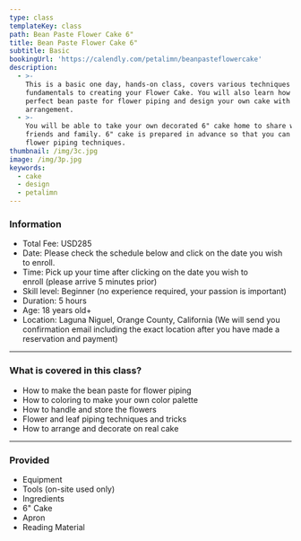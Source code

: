 ```yaml
---
type: class
templateKey: class
path: Bean Paste Flower Cake 6"
title: Bean Paste Flower Cake 6"
subtitle: Basic
bookingUrl: 'https://calendly.com/petalimn/beanpasteflowercake'
description:
  - >-
    This is a basic one day, hands-on class, covers various techniques and the
    fundamentals to creating your Flower Cake. You will also learn how to make
    perfect bean paste for flower piping and design your own cake with gorgeous
    arrangement.
  - >-
    You will be able to take your own decorated 6" cake home to share with
    friends and family. 6" cake is prepared in advance so that you can focus on
    flower piping techniques.
thumbnail: /img/3c.jpg
image: /img/3p.jpg
keywords:
  - cake
  - design
  - petalimn
---
```

### Information

* Total Fee: USD285
* Date: Please check the schedule below and click on the date you wish to enroll.
* Time: Pick up your time after clicking on the date you wish to enroll (please arrive 5 minutes prior)
* Skill level: Beginner (no experience required, your passion is important)
* Duration: 5 hours
* Age: 18 years old+
* Location: Laguna Niguel, Orange County, California (We will send you confirmation email including the exact location after you have made a reservation and payment)

---

### What is covered in this class?

* How to make the bean paste for flower piping
* How to coloring to make your own color palette
* How to handle and store the flowers
* Flower and leaf piping techniques and tricks
* How to arrange and decorate on real cake

---

### Provided

* Equipment
* Tools (on-site used only)
* Ingredients
* 6" Cake
* Apron
* Reading Material
